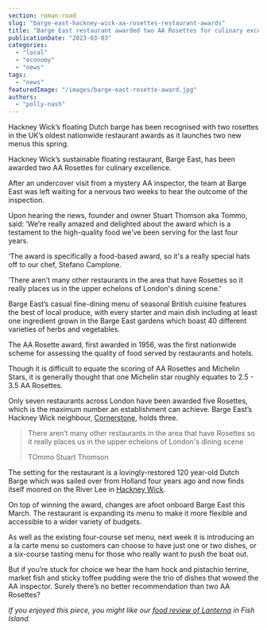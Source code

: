 ```yaml
---
section: roman-road
slug: "barge-east-hackney-wick-aa-rosettes-restaurant-awards"
title: "Barge East restaurant awarded two AA Rosettes for culinary excellence"
publicationDate: "2023-03-03"
categories: 
  - "local"
  - "economy"
  - "news"
tags: 
  - "news"
featuredImage: "/images/barge-east-rosette-award.jpg"
authors: 
  - "polly-nash"
---
```


Hackney Wick’s floating Dutch barge has been recognised with two rosettes in the UK’s oldest nationwide restaurant awards as it launches two new menus this spring.

Hackney Wick’s sustainable floating restaurant, Barge East, has been awarded two AA Rosettes for culinary excellence. 

After an undercover visit from a mystery AA inspector, the team at Barge East was left waiting for a nervous two weeks to hear the outcome of the inspection. 

Upon hearing the news, founder and owner Stuart Thomson aka Tommo, said: ‘We’re really amazed and delighted about the award which is a testament to the high-quality food we’ve been serving for the last four years.

‘The award is specifically a food-based award, so it's a really special hats off to our chef, Stefano Camplone. 

‘There aren’t many other restaurants in the area that have Rosettes so it really places us in the upper echelons of London's dining scene.’ 

Barge East’s casual fine-dining menu of seasonal British cuisine features the best of local produce, with every starter and main dish including at least one ingredient grown in the Barge East gardens which boast 40 different varieties of herbs and vegetables.

The AA Rosette award, first awarded in 1956, was the first nationwide scheme for assessing the quality of food served by restaurants and hotels.

Though it is difficult to equate the scoring of AA Rosettes and Michelin Stars, it is generally thought that one Michelin star roughly equates to 2.5 - 3.5 AA Rosettes. 

Only seven restaurants across London have been awarded five Rosettes, which is the maximum number an establishment can achieve. Barge East’s Hackney Wick neighbour, [Cornerstone](https://romanroadlondon.com/hackney-wick-bars-restaurants-raves/), holds three.

> There aren’t many other restaurants in the area that have Rosettes so it really places us in the upper echelons of London's dining scene
> 
> TOmmo Stuart Thomson

The setting for the restaurant is a lovingly-restored 120 year-old Dutch Barge which was sailed over from Holland four years ago and now finds itself moored on the River Lee in [Hackney Wick](https://romanroadlondon.com/hackney-wick-brunch-cafes-coffee/). 

On top of winning the award, changes are afoot onboard Barge East this March. The restaurant is expanding its menu to make it more flexible and accessible to a wider variety of budgets. 

As well as the existing four-course set menu, next week it is introducing an a la carte menu so customers can choose to have just one or two dishes, or a six-course tasting menu for those who really want to push the boat out. 

But if you’re stuck for choice we hear the ham hock and pistachio terrine, market fish and sticky toffee pudding were the trio of dishes that wowed the AA inspector. Surely there’s no better recommendation than two AA Rosettes? 

_If you enjoyed this piece, you might like our_ [_food review of Lanterna_](https://romanroadlondon.com/lanterna-pizza-restaurant-bar-deli-fish-island-food-review/) _in Fish Island._ 



